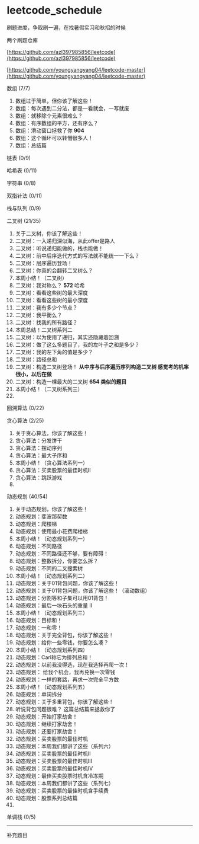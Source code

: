 # leetcode_schedule
刷题进度，争取刷一遍，在找暑假实习和秋招的时候   


两个刷题仓库  



[https://github.com/azl397985856/leetcode](https://github.com/azl397985856/leetcode)


[https://github.com/youngyangyang04/leetcode-master](https://github.com/youngyangyang04/leetcode-master) 


数组 (7/7)
1.	数组过于简单，但你该了解这些！
2.	数组：每次遇到二分法，都是一看就会，一写就废
3.	数组：就移除个元素很难么？
4.	数组：有序数组的平方，还有序么？
5.	数组：滑动窗口拯救了你  **904**
6.	数组：这个循环可以转懵很多人！
7.	数组：总结篇

链表 (0/9)

哈希表 (0/11)

字符串 (0/8)

双指针法 (0/11)

栈与队列  (0/9)



二叉树 (21/35)
1. 关于二叉树，你该了解这些！
2. 二叉树：一入递归深似海，从此offer是路人
3. 二叉树：听说递归能做的，栈也能做！
4. 二叉树：前中后序迭代方式的写法就不能统一一下么？
5. 二叉树：层序遍历登场！
6. 二叉树：你真的会翻转二叉树么？
7. 本周小结！（二叉树）
8. 二叉树：我对称么？ **572** 哈希
9. 二叉树：看看这些树的最大深度
10. 二叉树：看看这些树的最小深度
11. 二叉树：我有多少个节点？
12. 二叉树：我平衡么？
13. 二叉树：找我的所有路径？
14. 本周总结！二叉树系列二
15. 二叉树：以为使用了递归，其实还隐藏着回溯
16. 二叉树：做了这么多题目了，我的左叶子之和是多少？
17. 二叉树：我的左下角的值是多少？
18. 二叉树：路径总和
19. 二叉树：构造二叉树登场！ **从中序与后序遍历序列构造二叉树 感觉考的机率很小，以后在做**  
20. 二叉树：构造一棵最大的二叉树  **654 类似的题目**
21. 本周小结！（二叉树系列三）
22.   


回溯算法  (0/22)

贪心算法 (2/25)
1. 关于贪心算法，你该了解这些！  
2. 贪心算法：分发饼干  
3. 贪心算法：摆动序列
4. 贪心算法：最大子序和
5. 本周小结！（贪心算法系列一）
6. 贪心算法：买卖股票的最佳时机II
7. 贪心算法：跳跃游戏
8. 
动态规划 (40/54)
1. 关于动态规划，你该了解这些！   
2. 动态规划：斐波那契数   
3. 动态规划：爬楼梯  
4. 动态规划：使用最小花费爬楼梯   
5. 本周小结！（动态规划系列一）  
6. 动态规划：不同路径   
7. 动态规划：不同路径还不够，要有障碍！   
8. 动态规划：整数拆分，你要怎么拆？  
9. 动态规划：不同的二叉搜索树  
10. 本周小结！（动态规划系列二）  
11. 动态规划：关于01背包问题，你该了解这些！   
12. 动态规划：关于01背包问题，你该了解这些！（滚动数组）  
13. 动态规划：分割等和子集可以用01背包！  
14. 动态规划：最后一块石头的重量 II  
15. 本周小结！（动态规划系列三）  
16. 动态规划：目标和！   
17. 动态规划：一和零！    
18. 动态规划：关于完全背包，你该了解这些！  
19. 动态规划：给你一些零钱，你要怎么凑？  
20. 本周小结！（动态规划系列四）  
21. 动态规划：Carl称它为排列总和！  
22. 动态规划：以前我没得选，现在我选择再爬一次！  
23. 动态规划： 给我个机会，我再兑换一次零钱  
24. 动态规划：一样的套路，再求一次完全平方数  
25. 本周小结！（动态规划系列五）  
26. 动态规划：单词拆分
27. 动态规划：关于多重背包，你该了解这些！  
28. 听说背包问题很难？ 这篇总结篇来拯救你了  
29. 动态规划：开始打家劫舍！
30. 动态规划：继续打家劫舍！
31. 动态规划：还要打家劫舍！
32. 动态规划：买卖股票的最佳时机
33. 动态规划：本周我们都讲了这些（系列六）
34. 动态规划：买卖股票的最佳时机II
35. 动态规划：买卖股票的最佳时机III
36. 动态规划：买卖股票的最佳时机IV
37. 动态规划：最佳买卖股票时机含冷冻期
38. 动态规划：本周我们都讲了这些（系列七）
39. 动态规划：买卖股票的最佳时机含手续费
40. 动态规划：股票系列总结篇  
41.    
单调栈 (0/5)




------------------


补充题目
